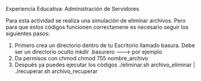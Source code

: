 Experiencia Educativa: Administración de Servidores

Para esta actividad se realiza una simulación de eliminar archivos. Pero para que estos códigos funcionen correctamene
es necesario seguir los siguientes pasos:
1) Primero crea un directorio dentro de tu Escritorio llamado basura. Debe ser un directorio oculto
     mkdir .basurero ---> por ejemplo
2) Da permisos con chmod
     chmod 755 nombre_archivo
4) Después ya puedes ejecutar los códigos
     ./eliminar.sh archivo_eliminar | ./recuperar.sh archivo_recuperar

